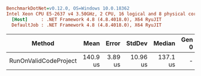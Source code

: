 ``` ini

BenchmarkDotNet=v0.12.0, OS=Windows 10.0.18362
Intel Xeon CPU E5-2637 v4 3.50GHz, 2 CPU, 16 logical and 8 physical cores
  [Host]     : .NET Framework 4.8 (4.8.4018.0), X64 RyuJIT
  DefaultJob : .NET Framework 4.8 (4.8.4018.0), X64 RyuJIT


```
|                Method |     Mean |   Error |   StdDev |   Median | Gen 0 | Gen 1 | Gen 2 | Allocated |
|---------------------- |---------:|--------:|---------:|---------:|------:|------:|------:|----------:|
| RunOnValidCodeProject | 140.9 us | 3.89 us | 10.96 us | 137.1 us |     - |     - |     - |         - |
